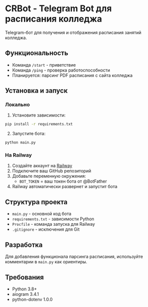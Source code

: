 # CRBot - Telegram Bot для расписания колледжа

Telegram-бот для получения и отображения расписания занятий колледжа.

## Функциональность

- Команда `/start` - приветствие
- Команда `/ping` - проверка работоспособности
- Планируется: парсинг PDF расписания с сайта колледжа

## Установка и запуск

### Локально

1. Установите зависимости:
```bash
pip install -r requirements.txt
```

2. Запустите бота:
```bash
python main.py
```

### На Railway

1. Создайте аккаунт на [Railway](https://railway.app/)
2. Подключите ваш GitHub репозиторий
3. Добавьте переменную окружения:
   - `BOT_TOKEN` = ваш токен бота от @BotFather
4. Railway автоматически развернет и запустит бота

## Структура проекта

- `main.py` - основной код бота
- `requirements.txt` - зависимости Python
- `Procfile` - команда запуска для Railway
- `.gitignore` - исключения для Git

## Разработка

Для добавления функционала парсинга расписания, используйте комментарии в `main.py` как ориентиры.

## Требования

- Python 3.8+
- aiogram 3.4.1
- python-dotenv 1.0.0
